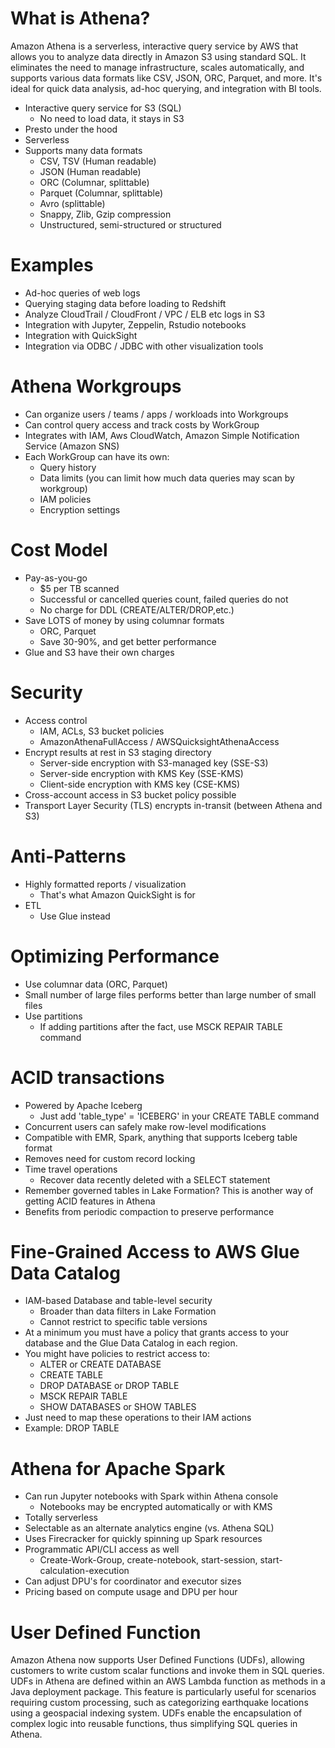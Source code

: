 
# What is Athena?

Amazon Athena is a serverless, interactive query service by AWS that allows you to analyze data directly in Amazon S3 using standard SQL. It eliminates the need to manage infrastructure, scales automatically, and supports various data formats like CSV, JSON, ORC, Parquet, and more. It's ideal for quick data analysis, ad-hoc querying, and integration with BI tools.

- Interactive query service for S3 (SQL)
  - No need to load data, it stays in S3
- Presto under the hood
- Serverless
- Supports many data formats
  - CSV, TSV (Human readable)
  - JSON (Human readable)
  - ORC (Columnar, splittable)
  - Parquet (Columnar, splittable)
  - Avro (splittable)
  - Snappy, Zlib, Gzip compression
  - Unstructured, semi-structured or structured

# Examples

- Ad-hoc queries of web logs
- Querying staging data before loading to Redshift
- Analyze CloudTrail / CloudFront / VPC / ELB etc logs in S3
- Integration with Jupyter, Zeppelin, Rstudio notebooks
- Integration with QuickSight
- Integration via ODBC / JDBC with other visualization tools

# Athena Workgroups

- Can organize users / teams / apps / workloads into Workgroups
- Can control query access and track costs by WorkGroup
- Integrates with IAM, Aws CloudWatch, Amazon Simple Notification Service (Amazon SNS)
- Each WorkGroup can have its own:
  - Query history
  - Data limits (you can limit how much data queries may scan by workgroup)
  - IAM policies
  - Encryption settings

# Cost Model

- Pay-as-you-go
  - $5 per TB scanned
  - Successful or cancelled queries count, failed queries do not
  - No charge for DDL (CREATE/ALTER/DROP,etc.)
- Save LOTS of money by using columnar formats
  - ORC, Parquet
  - Save 30-90%, and get better performance
- Glue and S3 have their own charges

# Security

- Access control
  - IAM, ACLs, S3 bucket policies
  - AmazonAthenaFullAccess / AWSQuicksightAthenaAccess
- Encrypt results at rest in S3 staging directory
  - Server-side encryption with S3-managed key (SSE-S3)
  - Server-side encryption with KMS Key (SSE-KMS)
  - Client-side encryption with KMS key (CSE-KMS)
- Cross-account access in S3 bucket policy possible
- Transport Layer Security (TLS) encrypts in-transit (between Athena and S3)

# Anti-Patterns

- Highly formatted reports / visualization
  - That's what Amazon QuickSight is for
- ETL
  - Use Glue instead

# Optimizing Performance

- Use columnar data (ORC, Parquet)
- Small number of large files performs better than large number of small files
- Use partitions
  - If adding partitions after the fact, use MSCK REPAIR TABLE command

# ACID transactions

- Powered by Apache Iceberg
  - Just add 'table_type' = 'ICEBERG' in your CREATE TABLE command
- Concurrent users can safely make row-level modifications
- Compatible with EMR, Spark, anything that supports Iceberg table format
- Removes need for custom record locking
- Time travel operations
  - Recover data recently deleted with a SELECT statement
- Remember governed tables in Lake Formation? This is another way of getting ACID features in Athena
- Benefits from periodic compaction to preserve performance

# Fine-Grained Access to AWS Glue Data Catalog

- IAM-based Database and table-level security
  - Broader than data filters in Lake Formation
  - Cannot restrict to specific table versions
- At a minimum you must have a policy that grants access to your database and the Glue Data Catalog in each region.
- You might have policies to restrict access to:
  - ALTER or CREATE DATABASE
  - CREATE TABLE
  - DROP DATABASE or DROP TABLE
  - MSCK REPAIR TABLE
  - SHOW DATABASES or SHOW TABLES
- Just need to map these operations to their IAM actions
- Example: DROP TABLE

# Athena for Apache Spark

- Can run Jupyter notebooks with Spark within Athena console
  - Notebooks may be encrypted automatically or with KMS
- Totally serverless
- Selectable as an alternate analytics engine (vs. Athena SQL)
- Uses Firecracker for quickly spinning up Spark resources
- Programmatic API/CLI access as well
  - Create-Work-Group, create-notebook, start-session, start-calculation-execution
- Can adjust DPU's for coordinator and executor sizes
- Pricing based on compute usage and DPU per hour

# User Defined Function

Amazon Athena now supports User Defined Functions (UDFs), allowing customers to write custom scalar functions and invoke them in SQL queries. UDFs in Athena are defined within an AWS Lambda function as methods in a Java deployment package. This feature is particularly useful for scenarios requiring custom processing, such as categorizing earthquake locations using a geospacial indexing system. UDFs enable the encapsulation of complex logic into reusable functions, thus simplifying SQL queries in Athena.
